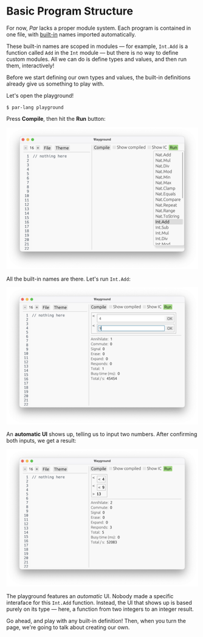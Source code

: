 # Basic Program Structure

For now, _Par_ lacks a proper module system. Each program is contained in one file, with [built-in](TODO)
names imported automatically.

These built-in names are scoped in modules — for example, `Int.Add` is a function called `Add` in the
`Int` module — but there is no way to define custom modules. All we can do is define types and values,
and then run them, interactively!

Before we start defining our own types and values, the built-in definitions already give us something
to play with.

Let's open the playground!

```
$ par-lang playground
```

Press **Compile**, then hit the **Run** button:

![**Run** on an empty program](./images/basic_structure_1.png)

All the built-in names are there. Let's run `Int.Add`:

![**Run** `Int.Add`](./images/basic_structure_2.png)

An **automatic UI** shows up, telling us to input two numbers. After confirming both inputs,
we get a result:

![`Int.Add` result](./images/basic_structure_3.png)

The playground features an _automatic_ UI. Nobody made a specific interaface for this `Int.Add` function.
Instead, the UI that shows up is based purely on its type — here, a function from two integers to an
integer result.

Go ahead, and play with any built-in definition! Then, when you turn the page, we're going to talk about
creating our own.